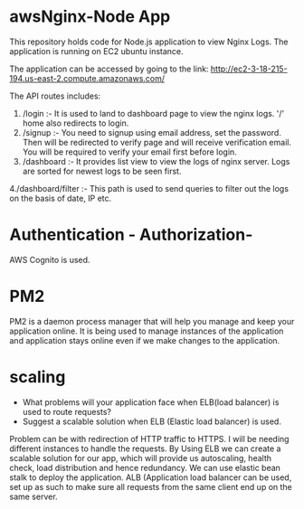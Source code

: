 # awsNginx-Node App

This repository holds code for Node.js application to view Nginx Logs. The application is running on EC2 ubuntu instance.

The application can be accessed by going to the link: http://ec2-3-18-215-194.us-east-2.compute.amazonaws.com/

The API routes includes:

1. /login :- It is used to land to dashboard page to view the nginx logs. '/' home also redirects to login.
2. /signup :- You need to signup using email address, set the password. Then will be redirected to verify page and will receive verification email. You will be required to verify your email first before login.
3. /dashboard :- It provides list view to view the logs of nginx server. Logs are sorted for newest logs to be seen first.

4./dashboard/filter :- This path is used to send queries to filter out the logs on the basis of date, IP etc.

# Authentication - Authorization- 
AWS Cognito is used.

# PM2
PM2 is a daemon process manager that will help you manage and keep your application online. It is being used to manage instances of the application and application stays online even if we make changes to the application.

# scaling
- What problems will your application face when ELB(load balancer) is used to route requests?
- Suggest a scalable solution when ELB (Elastic load balancer) is used. 

Problem can be with redirection of HTTP traffic to HTTPS. I will be needing different instances to handle the requests.
By Using ELB we can create a scalable solution for our app, which will provide us autoscaling, health check, load distribution and hence redundancy. We can use elastic bean stalk to deploy the application.
ALB (Application load balancer can be used, set up as such to make sure all requests from the same client end up on the same server.







